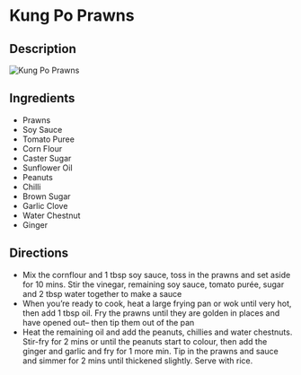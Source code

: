 # Kung Po Prawns

## Description
![Kung Po Prawns](https://www.themealdb.com/images/media/meals/1525873040.jpg "Kung Po Prawns")

## Ingredients
- Prawns
- Soy Sauce
- Tomato Puree
- Corn Flour
- Caster Sugar
- Sunflower Oil
- Peanuts
- Chilli
- Brown Sugar
- Garlic Clove
- Water Chestnut
- Ginger

## Directions
- Mix the cornflour and 1 tbsp soy sauce, toss in the prawns and set aside for 10 mins. Stir the vinegar, remaining soy sauce, tomato purée, sugar and 2 tbsp water together to make a sauce
- When you’re ready to cook, heat a large frying pan or wok until very hot, then add 1 tbsp oil. Fry the prawns until they are golden in places and have opened out– then tip them out of the pan
- Heat the remaining oil and add the peanuts, chillies and water chestnuts. Stir-fry for 2 mins or until the peanuts start to colour, then add the ginger and garlic and fry for 1 more min. Tip in the prawns and sauce and simmer for 2 mins until thickened slightly. Serve with rice.
